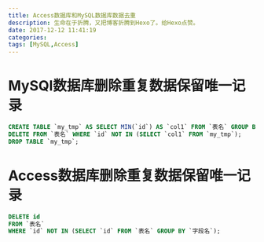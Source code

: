 ```yaml
---
title: Access数据库和MySQL数据库数据去重
description: 生命在于折腾，又把博客折腾到Hexo了。给Hexo点赞。
date: 2017-12-12 11:41:19
categories:
tags: [MySQL,Access]
---
```


# MySQl数据库删除重复数据保留唯一记录 

```SQL
CREATE TABLE `my_tmp` AS SELECT MIN(`id`) AS `col1` FROM `表名` GROUP BY `字段名`;
DELETE FROM `表名` WHERE `id` NOT IN (SELECT `col1` FROM `my_tmp`);
DROP TABLE `my_tmp`;
```

# Access数据库删除重复数据保留唯一记录

```SQL
DELETE id
FROM `表名`
WHERE `id` NOT IN (SELECT `id` FROM `表名` GROUP BY `字段名`);
```

